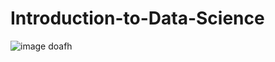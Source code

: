 # Introduction-to-Data-Science
![image](https://user-images.githubusercontent.com/57450036/143018246-343c1a56-c01c-40a8-94b9-c95353c02b9f.png)
doafh